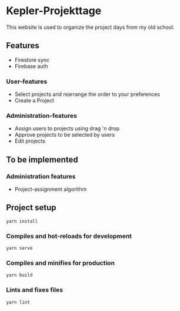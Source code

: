 
# Kepler-Projekttage
This website is used to organize the project days from my old school.
 
## Features
- Firestore sync 
- Firebase auth

### User-features
- Select projects and rearrange the order to your preferences
- Create a Project

### Administration-features
- Assign users to projects using drag 'n drop
- Approve projects to be selected by users
- Edit projects

## To be implemented 
### Administration features
- Project-assignment algorithm


## Project setup
```
yarn install
```

### Compiles and hot-reloads for development
```
yarn serve
```

### Compiles and minifies for production
```
yarn build
```

### Lints and fixes files
```
yarn lint
```

